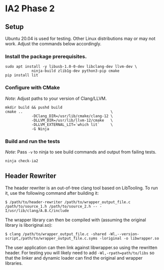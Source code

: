 # IA2 Phase 2

## Setup

Ubuntu 20.04 is used for testing. Other Linux distributions may or may not work. Adjust the commands below accordingly.

### Install the package prerequisites.

```
sudo apt install -y libusb-1.0-0-dev libclang-dev llvm-dev \
            ninja-build zlib1g-dev python3-pip cmake
pip install lit
```

### Configure with CMake

*Note*: Adjust paths to your version of Clang/LLVM.

```
mkdir build && pushd build
cmake ..                                        \
            -DClang_DIR=/usr/lib/cmake/clang-12 \
            -DLLVM_DIR=/usr/lib/llvm-12/cmake   \
            -DLLVM_EXTERNAL_LIT=`which lit`     \
            -G Ninja
```

### Build and run the tests

*Note*: Pass `-v` to ninja to see build commands and output from failing tests.

```
ninja check-ia2
```

## Header Rewriter
The header rewriter is an out-of-tree clang tool based on LibTooling.
To run it, use the following command after building it:
```
$ /path/to/header-rewriter /path/to/wrapper_output_file.c /path/to/source_1.h /path/to/source_2.h -- -I/usr/lib/clang/A.B.C/include
```

The wrapper library can then be compiled with (assuming the original library is liboriginal.so):
```
$ clang /path/to/wrapper_output_file.c -shared -Wl,--version-script,/path/to/wrapper_output_file.c.syms -loriginal -o libwrapper.so
```

The user application can then link against libwrapper.so using the rewritten
header. For testing you will likely need to add `-Wl,-rpath=path/to/libs` so
that the linker and dynamic loader can find the original and wrapper libraries.
